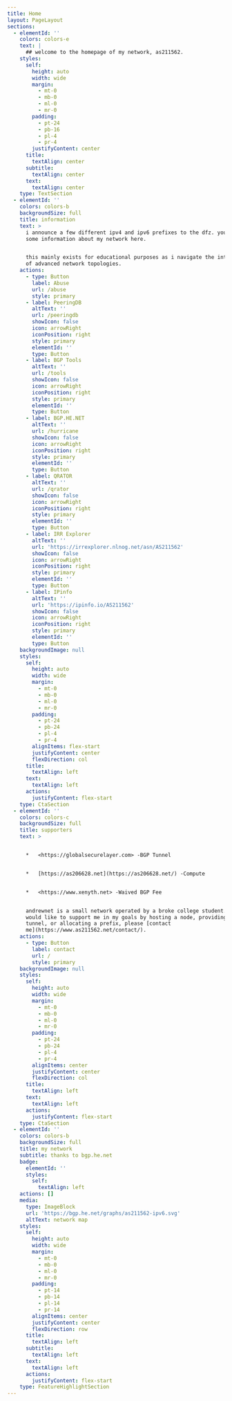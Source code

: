 ```yaml
---
title: Home
layout: PageLayout
sections:
  - elementId: ''
    colors: colors-e
    text: |
      ## welcome to the homepage of my network, as211562.
    styles:
      self:
        height: auto
        width: wide
        margin:
          - mt-0
          - mb-0
          - ml-0
          - mr-0
        padding:
          - pt-24
          - pb-16
          - pl-4
          - pr-4
        justifyContent: center
      title:
        textAlign: center
      subtitle:
        textAlign: center
      text:
        textAlign: center
    type: TextSection
  - elementId: ''
    colors: colors-b
    backgroundSize: full
    title: information
    text: >
      i announce a few different ipv4 and ipv6 prefixes to the dfz. you can view
      some information about my network here.


      this mainly exists for educational purposes as i navigate the intricacies
      of advanced network topologies.
    actions:
      - type: Button
        label: Abuse
        url: /abuse
        style: primary
      - label: PeeringDB
        altText: ''
        url: /peeringdb
        showIcon: false
        icon: arrowRight
        iconPosition: right
        style: primary
        elementId: ''
        type: Button
      - label: BGP Tools
        altText: ''
        url: /tools
        showIcon: false
        icon: arrowRight
        iconPosition: right
        style: primary
        elementId: ''
        type: Button
      - label: BGP.HE.NET
        altText: ''
        url: /hurricane
        showIcon: false
        icon: arrowRight
        iconPosition: right
        style: primary
        elementId: ''
        type: Button
      - label: QRATOR
        altText: ''
        url: /qrator
        showIcon: false
        icon: arrowRight
        iconPosition: right
        style: primary
        elementId: ''
        type: Button
      - label: IRR Explorer
        altText: ''
        url: 'https://irrexplorer.nlnog.net/asn/AS211562'
        showIcon: false
        icon: arrowRight
        iconPosition: right
        style: primary
        elementId: ''
        type: Button
      - label: IPinfo
        altText: ''
        url: 'https://ipinfo.io/AS211562'
        showIcon: false
        icon: arrowRight
        iconPosition: right
        style: primary
        elementId: ''
        type: Button
    backgroundImage: null
    styles:
      self:
        height: auto
        width: wide
        margin:
          - mt-0
          - mb-0
          - ml-0
          - mr-0
        padding:
          - pt-24
          - pb-24
          - pl-4
          - pr-4
        alignItems: flex-start
        justifyContent: center
        flexDirection: col
      title:
        textAlign: left
      text:
        textAlign: left
      actions:
        justifyContent: flex-start
    type: CtaSection
  - elementId: ''
    colors: colors-c
    backgroundSize: full
    title: supporters
    text: >


      *   <https://globalsecurelayer.com> -BGP Tunnel


      *   [https://as206628.net](https://as206628.net/) -Compute


      *   <https://www.xenyth.net> -Waived BGP Fee


      andrewnet is a small network operated by a broke college student. if you
      would like to support me in my goals by hosting a node, providing a
      tunnel, or allocating a prefix, please [contact
      me](https://www.as211562.net/contact/).
    actions:
      - type: Button
        label: contact
        url: /
        style: primary
    backgroundImage: null
    styles:
      self:
        height: auto
        width: wide
        margin:
          - mt-0
          - mb-0
          - ml-0
          - mr-0
        padding:
          - pt-24
          - pb-24
          - pl-4
          - pr-4
        alignItems: center
        justifyContent: center
        flexDirection: col
      title:
        textAlign: left
      text:
        textAlign: left
      actions:
        justifyContent: flex-start
    type: CtaSection
  - elementId: ''
    colors: colors-b
    backgroundSize: full
    title: my network
    subtitle: thanks to bgp.he.net
    badge:
      elementId: ''
      styles:
        self:
          textAlign: left
    actions: []
    media:
      type: ImageBlock
      url: 'https://bgp.he.net/graphs/as211562-ipv6.svg'
      altText: network map
    styles:
      self:
        height: auto
        width: wide
        margin:
          - mt-0
          - mb-0
          - ml-0
          - mr-0
        padding:
          - pt-14
          - pb-14
          - pl-14
          - pr-14
        alignItems: center
        justifyContent: center
        flexDirection: row
      title:
        textAlign: left
      subtitle:
        textAlign: left
      text:
        textAlign: left
      actions:
        justifyContent: flex-start
    type: FeatureHighlightSection
---
```

